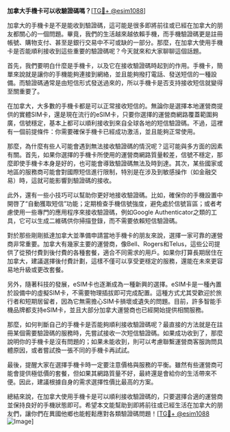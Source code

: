 **加拿大手機卡可以收驗證碼嗎？**[[TG💪+ @esim1088](https://t.me/s/esim1088)]

加拿大的手機卡是不是能收到驗證碼，這可能是很多即將前往或已經在加拿大的朋友都關心的一個問題。畢竟，我們的生活越來越依賴手機，而手機驗證碼更是註冊帳號、購物支付、甚至是銀行交易中不可或缺的一部分。那麼，在加拿大使用手機卡是否能順利接收到這些重要的驗證碼呢？今天就來和大家聊聊這個話題。

首先，我們要明白什麼是手機卡，以及它在接收驗證碼時起到的作用。手機卡，簡單來說就是讓你的手機能夠連接到網絡，並且能夠撥打電話、發送短信的一種設備。而驗證碼通常是由短信形式發送過來的，所以手機卡是否支持接收短信就變得至關重要了。

在加拿大，大多數的手機卡都是可以正常接收短信的。無論你是選擇本地運營商提供的實體SIM卡，還是現在流行的eSIM卡，只要你選擇的運營商網路覆蓋範圍夠廣，信號穩定，基本上都可以順利接收到來自全球各地的短信驗證碼。不過，這裡有一個前提條件：你需要確保手機卡已經成功激活，並且能夠正常使用。

那麼，為什麼有些人可能會遇到無法接收驗證碼的情況呢？這可能與多方面的因素有關。首先，如果你選擇的手機卡所使用的運營商網路質量較差，信號不穩定，那麼即使手機卡本身是好的，也可能會導致驗證碼無法及時到達。其次，某些國家或地區的服務商可能會對國際短信進行限制，特別是在涉及到敏感操作（如金融交易）時，這就可能影響到驗證碼的接收。

此外，還有一些小技巧可以幫助你更好地接收驗證碼。比如，確保你的手機設置中開啓了“自動獲取短信”功能；定期檢查手機信號強度，避免處於信號盲區；或者考慮使用一些專門的應用程序來接收驗證碼，例如Google Authenticator之類的工具，它可以生成二維碼供你掃描登錄，而不需要依賴短信驗證碼。

對於那些剛剛抵達加拿大並準備申請當地手機卡的朋友來說，選擇一家可靠的運營商非常重要。加拿大有幾家主要的運營商，像Bell、Rogers和Telus，這些公司提供了從預付費到後付費的各種套餐，適合不同需求的用戶。如果你打算長期居住在加拿大，建議選擇後付費計劃，這樣不僅可以享受更穩定的服務，還能在未來更容易地升級或更改套餐。

另外，隨著科技的發展，eSIM卡也逐漸成為一種新興的選擇。eSIM卡是一種內置於設備中的虛擬SIM卡，不需要物理插拔即可完成配置。這種方式尤其受歡迎於旅行者和短期居留者，因為它無需擔心SIM卡損壞或遺失的問題。目前，許多智能手機品牌都支持eSIM卡，並且大部分加拿大運營商也已經開始提供相關服務。

那麼，如何判斷自己的手機卡是否能夠順利接收驗證碼呢？最直接的方法就是在註冊某個需要驗證碼的服務時，先嘗試接收一次短信驗證碼。如果成功收到了，那麼說明你的手機卡是沒有問題的；如果未能收到，則可以考慮聯繫運營商客服詢問具體原因，或者嘗試換一張不同的手機卡再試試。

最後，提醒大家在選擇手機卡時一定要注意價格與服務的平衡。雖然有些運營商可能會提供極低價的套餐，但如果其網路質量不好，最終還是會給你的生活帶來不便。因此，建議根據自身的需求選擇性價比最高的方案。

總結來說，在加拿大使用手機卡是可以順利接收驗證碼的，只要選擇合適的運營商並保持良好的手機狀態即可。希望本文能幫助到即將前往或已經生活在加拿大的朋友們，讓你們在異國他鄉也能輕鬆應對各類驗證碼問題！[[TG💪+ @esim1088](https://t.me/s/esim1088) ![Image](https://i.postimg.cc/4NQfJmqS/Snipaste-2025-05-13-00-14-12.png)]